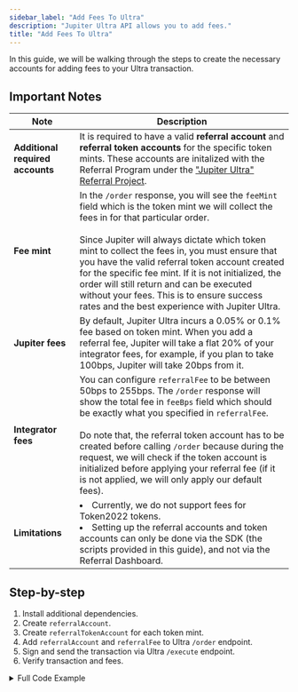 ```yaml
---
sidebar_label: "Add Fees To Ultra"
description: "Jupiter Ultra API allows you to add fees."
title: "Add Fees To Ultra"
---
```


<head>
    <title>Add Fees To Ultra</title>
    <meta name="twitter:card" content="summary" />
</head>

In this guide, we will be walking through the steps to create the necessary accounts for adding fees to your Ultra transaction.

## Important Notes

| Note | Description |
| --- | --- |
| **Additional required accounts** | It is required to have a valid **referral account** and **referral token accounts** for the specific token mints. These accounts are initalized with the Referral Program under the ["Jupiter Ultra" Referral Project](https://solscan.io/account/DkiqsTrw1u1bYFumumC7sCG2S8K25qc2vemJFHyW2wJc). |
| **Fee mint** | In the `/order` response, you will see the `feeMint` field which is the token mint we will collect the fees in for that particular order.<br /><br />Since Jupiter will always dictate which token mint to collect the fees in, you must ensure that you have the valid referral token account created for the specific fee mint. If it is not initialized, the order will still return and can be executed without your fees. This is to ensure success rates and the best experience with Jupiter Ultra. |
| **Jupiter fees** | By default, Jupiter Ultra incurs a 0.05% or 0.1% fee based on token mint. When you add a referral fee, Jupiter will take a flat 20% of your integrator fees, for example, if you plan to take 100bps, Jupiter will take 20bps from it. |
| **Integrator fees** | You can configure `referralFee` to be between 50bps to 255bps. The `/order` response will show the total fee in `feeBps` field which should be exactly what you specified in `referralFee`.<br /><br />Do note that, the referral token account has to be created before calling `/order` because during the request, we will check if the token account is initialized before applying your referral fee (if it is not applied, we will only apply our default fees). |
| **Limitations** | <li>Currently, we do not support fees for Token2022 tokens.</li><li>Setting up the referral accounts and token accounts can only be done via the SDK (the scripts provided in this guide), and not via the Referral Dashboard.</li> |

## Step-by-step

1. Install additional dependencies.
2. Create `referralAccount`.
3. Create `referralTokenAccount` for each token mint.
4. Add `referralAccount` and `referralFee` to Ultra `/order` endpoint.
5. Sign and send the transaction via Ultra `/execute` endpoint.
6. Verify transaction and fees.

<details>
    <summary>
        Full Code Example
    </summary>
```ts
import { ReferralProvider } from "@jup-ag/referral-sdk";
import { Connection, Keypair, PublicKey, sendAndConfirmTransaction, sendAndConfirmRawTransaction } from "@solana/web3.js";
import fs from 'fs';

const connection = new Connection("https://api.mainnet-beta.solana.com");
const privateKeyArray = JSON.parse(fs.readFileSync('/Path/to/.config/solana/id.json', 'utf8').trim());
const wallet = Keypair.fromSecretKey(new Uint8Array(privateKeyArray));

const provider = new ReferralProvider(connection);
const projectPubKey = new PublicKey('DkiqsTrw1u1bYFumumC7sCG2S8K25qc2vemJFHyW2wJc');

async function initReferralAccount() {
  const transaction = await provider.initializeReferralAccountWithName({
    payerPubKey: wallet.publicKey,
    partnerPubKey: wallet.publicKey,
    projectPubKey: projectPubKey,
    name: "insert-name-here",
  });

  const referralAccount = await connection.getAccountInfo(
    transaction.referralAccountPubKey,
  );

  if (!referralAccount) {
    const signature = await sendAndConfirmTransaction(connection, transaction.tx, [wallet]);
    console.log('signature:', `https://solscan.io/tx/${signature}`);
    console.log('created referralAccountPubkey:', transaction.referralAccountPubKey);
  } else {
    console.log(
      `referralAccount ${transaction.referralAccountPubKey} already exists`,
    );
  }
}

async function initReferralTokenAccount() {
  const mint = new PublicKey("So11111111111111111111111111111111111111112"); // the token mint you want to collect fees in
  
  const transaction = await provider.initializeReferralTokenAccountV2({
    payerPubKey: wallet.publicKey,
    referralAccountPubKey: new PublicKey("insert-referral-account-pubkey-here"), // you get this from the initReferralAccount function
    mint,
  });
  
    const referralTokenAccount = await connection.getAccountInfo(
      transaction.tokenAccount,
    );
  
    if (!referralTokenAccount) {
      const signature = await sendAndConfirmTransaction(connection, transaction.tx, [wallet]);
      console.log('signature:', `https://solscan.io/tx/${signature}`);
      console.log('created referralTokenAccountPubKey:', transaction.tokenAccount.toBase58());
      console.log('mint:', mint.toBase58());
    } else {
      console.log(
        `referralTokenAccount ${transaction.tokenAccount.toBase58()} for mint ${mint.toBase58()} already exists`,
      );
    }
}

async function claimAllTokens() {
  const transactions = await provider.claimAllV2({
    payerPubKey: wallet.publicKey,
    referralAccountPubKey: new PublicKey("insert-referral-account-pubkey-here"),
  })

  // Send each claim transaction one by one.
  for (const transaction of transactions) {
    transaction.sign([wallet]);

    const signature = await sendAndConfirmRawTransaction(connection, transaction.serialize(), [wallet]);
    console.log('signature:', `https://solscan.io/tx/${signature}`);
  }
}

// initReferralAccount(); // you should only run this once
// initReferralTokenAccount();
claimAllTokens();
```
</details>

### Dependencies

```bash
npm install @jup-ag/referral-sdk
npm install @solana/web3.js@1 # Using v1 of web3.js instead of v2
npm install bs58
npm install dotenv # if required for wallet setup
```

<details>
    <summary>
        RPC Connection and Wallet Setup
    </summary>
**Set up RPC Connection**

:::note
Solana provides a [default RPC endpoint](https://solana.com/docs/core/clusters). However, as your application grows, we recommend you to always use your own or provision a 3rd party provider’s RPC endpoint such as [Helius](https://helius.dev/) or [Triton](https://triton.one/).
:::

```jsx
import { Connection } from "@solana/web3.js";

const connection = new Connection('https://api.mainnet-beta.solana.com');
```

**Set up Development Wallet**

:::note
- You can paste in your private key for testing purposes but this is not recommended for production applications.
- If you want to store your private key in the project directly, you can do it via a `.env` file.
:::

To set up a development wallet via `.env` file, you can use the following script.

```jsx
// index.js
import { Keypair } from '@solana/web3.js';
import dotenv from 'dotenv';
require('dotenv').config();

const wallet = Keypair.fromSecretKey(bs58.decode(process.env.PRIVATE_KEY || ''));
```

```bash
# .env
PRIVATE_KEY=""
```

To set up a development wallet via a wallet generated via [Solana CLI](https://solana.com/docs/intro/installation#solana-cli-basics), you can use the following script.

```jsx
import { Keypair } from '@solana/web3.js';
import fs from 'fs';

const privateKeyArray = JSON.parse(fs.readFileSync('/Path/To/.config/solana/id.json', 'utf8').trim());
const wallet = Keypair.fromSecretKey(new Uint8Array(privateKeyArray));
```
</details>

### Create `referralAccount`

- You should only need to create the referral account once.
- After this step, you need to [create the referral token accounts for each token mint](#create-referraltokenaccount).

```ts
import { ReferralProvider } from "@jup-ag/referral-sdk";
import { Connection, Keypair, PublicKey, sendAndConfirmTransaction } from "@solana/web3.js";

const connection = new Connection("https://api.mainnet-beta.solana.com");
const privateKeyArray = JSON.parse(fs.readFileSync('/Path/to/.config/solana/id.json', 'utf8').trim());
const wallet = Keypair.fromSecretKey(new Uint8Array(privateKeyArray));
const provider = new ReferralProvider(connection);
const projectPubKey = new PublicKey('DkiqsTrw1u1bYFumumC7sCG2S8K25qc2vemJFHyW2wJc'); // Jupiter Ultra Referral Project

async function initReferralAccount() {
  const transaction = await provider.initializeReferralAccountWithName({
    payerPubKey: wallet.publicKey,
    partnerPubKey: wallet.publicKey,
    projectPubKey: projectPubKey,
    name: "insert-name-here",
  });

  const referralAccount = await connection.getAccountInfo(
    transaction.referralAccountPubKey,
  );

  if (!referralAccount) {
    const signature = await sendAndConfirmTransaction(connection, transaction.tx, [wallet]);
    console.log('signature:', `https://solscan.io/tx/${signature}`);
    console.log('created referralAccountPubkey:', transaction.referralAccountPubKey);
  } else {
    console.log(
      `referralAccount ${transaction.referralAccountPubKey} already exists`,
    );
  }
}
```

### Create `referralTokenAccount`

- You need to [create the `referralAccount` first](#create-referralaccount).
- You need to create a `referralTokenAccount` for each token mint you want to collect fees in.
- We don't recommend creating a token account for **every** token mint, as it costs rent and most tokens might not be valuable, instead created token accounts for top mints to begin with (you can always add more later).

```ts
import { ReferralProvider } from "@jup-ag/referral-sdk";
import { Connection, Keypair, PublicKey, sendAndConfirmTransaction } from "@solana/web3.js";

const connection = new Connection("https://api.mainnet-beta.solana.com");
const privateKeyArray = JSON.parse(fs.readFileSync('/Path/to/.config/solana/id.json', 'utf8').trim());
const wallet = Keypair.fromSecretKey(new Uint8Array(privateKeyArray));
const provider = new ReferralProvider(connection);

async function initReferralTokenAccount() {
  const mint = new PublicKey("So11111111111111111111111111111111111111112"); // the token mint you want to collect fees in
  
  const transaction = await provider.initializeReferralTokenAccountV2({
    payerPubKey: wallet.publicKey,
    referralAccountPubKey: new PublicKey("insert-referral-account-pubkey-here"),
    mint,
  });
  
    const referralTokenAccount = await connection.getAccountInfo(
      transaction.tokenAccount,
    );
  
    if (!referralTokenAccount) {
      const signature = await sendAndConfirmTransaction(connection, transaction.tx, [wallet]);
      console.log('signature:', `https://solscan.io/tx/${signature}`);
      console.log('created referralTokenAccountPubKey:', transaction.tokenAccount.toBase58());
      console.log('mint:', mint.toBase58());
    } else {
      console.log(
        `referralTokenAccount ${transaction.tokenAccount.toBase58()} for mint ${mint.toBase58()} already exists`,
      );
    }
}
```

### Usage in Ultra 

- After creating the necessary accounts, you can now add the `referralAccount` and `referralFee` to the Ultra `/order` endpoint.
- From the order response, you should see the `feeMint` field, which is the token mint we will collect the fees in for that particular order.
- From the order response, you should see the `feeBps` field, which is the total fee in bps, which should be exactly what you specified in `referralFee`.
- Then, you can sign and send the transaction via the Ultra `/execute` endpoint.

:::danger
Do note that, during your request to `/order`, we will check if the specific fee mint's referral token account is initialized. If it is not, the order will still return and can be executed without your fees. This is to ensure success rates and the best experience with Jupiter Ultra.

Hence, please verify the transaction when testing with a new referral token account, and always create the referral token account before calling `/order`.
:::

```ts
import { Keypair, VersionedTransaction } from "@solana/web3.js";
import fs from 'fs';

const privateKeyArray = JSON.parse(fs.readFileSync('/Path/to/.config/solana/id.json', 'utf8').trim());
const wallet = Keypair.fromSecretKey(new Uint8Array(privateKeyArray));

const orderResponse = await (
  await fetch(
      'https://lite-api.jup.ag/ultra/v1/order?' + 
      'inputMint=So11111111111111111111111111111111111111112&' +
      'outputMint=EPjFWdd5AufqSSqeM2qN1xzybapC8G4wEGGkZwyTDt1v&' +
      'amount=100000000&' +
      'taker=jdocuPgEAjMfihABsPgKEvYtsmMzjUHeq9LX4Hvs7f3&' +
      'referralAccount=&' + // insert referral account public key here
      'referralFee=50' // insert referral fee in basis points (bps)
  )
).json();

console.log(JSON.stringify(orderResponse, null, 2));

const transactionBase64 = orderResponse.transaction // Extract the transaction from the order response
const transaction = VersionedTransaction.deserialize(Buffer.from(transactionBase64, 'base64')); // Deserialize the transaction
transaction.sign([wallet]); // Sign the transaction
const signedTransaction = Buffer.from(transaction.serialize()).toString('base64'); // Serialize the transaction to base64 format

const executeResponse = await (
    await fetch('https://lite-api.jup.ag/ultra/v1/execute', {
        method: 'POST',
        headers: {
            'Content-Type': 'application/json',
        },
        body: JSON.stringify({
            signedTransaction: signedTransaction,
            requestId: orderResponse.requestId,
        }),
    })
).json();

if (executeResponse.status === "Success") {
    console.log('Swap successful:', JSON.stringify(executeResponse, null, 2));
    console.log(`https://solscan.io/tx/${executeResponse.signature}`);
} else {
    console.error('Swap failed:', JSON.stringify(executeResponse, null, 2));
    console.log(`https://solscan.io/tx/${executeResponse.signature}`);
}
```

## Claim All Fees

- The `claimAllV2` method will return a list of transactions to claim all fees and are batched by 5 claims for each transaction.
- The code signs and sends the transactions one by one - you can also Jito Bundle to send multiple at once, if preferred.
- When claiming fees, the transaction will include the transfer of the fees to both your referral account and Jupiter's (20% of your integrator fees).

```ts
import { ReferralProvider } from "@jup-ag/referral-sdk";
import { Connection, Keypair, PublicKey, sendAndConfirmRawTransaction } from "@solana/web3.js";

const connection = new Connection("https://api.mainnet-beta.solana.com");
const privateKeyArray = JSON.parse(fs.readFileSync('/Path/to/.config/solana/id.json', 'utf8').trim());
const wallet = Keypair.fromSecretKey(new Uint8Array(privateKeyArray));
const provider = new ReferralProvider(connection);

async function claimAllTokens() {
  const transactions = await provider.claimAllV2({
    payerPubKey: wallet.publicKey,
    referralAccountPubKey: new PublicKey("insert-referral-account-pubkey-here"),
  })

  // Send each claim transaction one by one.
  for (const transaction of transactions) {
    transaction.sign([wallet]);

    const signature = await sendAndConfirmRawTransaction(connection, transaction.serialize(), [wallet]);
    console.log('signature:', `https://solscan.io/tx/${signature}`);
  }
}
```